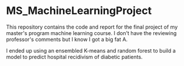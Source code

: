 # MS_MachineLearningProject

This repository contains the code and report for the final project of my master's program machine learning course. I don't have the reviewing professor's comments but I know I got a big fat A.

I ended up using an ensembled K-means and random forest to build a model to predict hospital recidivism of diabetic patients.
